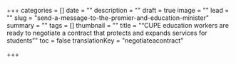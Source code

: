 +++
categories = []
date = ""
description = ""
draft = true
image = ""
lead = ""
slug = "send-a-message-to-the-premier-and-education-minister"
summary = ""
tags = []
thumbnail = ""
title = "“CUPE education workers are ready to negotiate a contract that protects and expands services for students”"
toc = false
translationKey = "negotiateacontract"

+++
